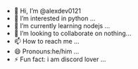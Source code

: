 - 👋 Hi, I’m @alexdev0121
- 👀 I’m interested in python ...
- 🌱 I’m currently learning nodejs ...
- 💞️ I’m looking to collaborate on nothing...
- 📫 How to reach me ...
- 😄 Pronouns:he/him ...
- ⚡ Fun fact: i am discord lover ...

<!---
alexdev0121/alexdev0121 is a ✨ special ✨ repository because its `README.md` (this file) appears on your GitHub profile.
You can click the Preview link to take a look at your changes.
--->
